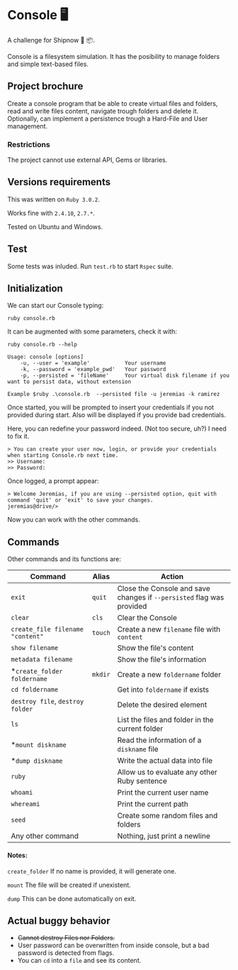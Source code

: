 # Console 🖥
A challenge for Shipnow 🚚 📦.

Console is a filesystem simulation. It has the posibility to manage folders and simple text-based files.

## Project brochure

Create a console program that be able to create virtual files and folders, read and write files content, navigate trough folders and delete it. Optionally, can implement a persistence trough a Hard-File and User management.

### Restrictions
The project cannot use external API, Gems or libraries.

## Versions requirements
This was written on `Ruby 3.0.2`.

Works fine with `2.4.10`, `2.7.*`.

Tested on Ubuntu and Windows.

## Test

Some tests was inluded. Run `test.rb` to start `Rspec` suite.

## Initialization
We can start our Console typing:

`ruby console.rb`

It can be augmented with some parameters, check it with:

`ruby console.rb --help`

```
Usage: console [options]
    -u, --user = 'example'           Your username
    -k, --password = 'example_pwd'   Your password
    -p, --persisted = 'fileName'     Your virtual disk filename if you want to persist data, without extension
    
Example $ruby .\console.rb  --persisted file -u jeremias -k ramirez
```
Once started, you will be prompted to insert your credentials if you not provided during start. Also will be displayed if you provide bad credentials.

Here, you can redefine your password indeed. (Not too secure, uh?) I need to fix it. 
```
> You can create your user now, login, or provide your credentials when starting Console.rb next time.
>> Username:
>> Password: 
```
Once logged, a prompt appear:
```
> Welcome Jeremias, if you are using --persisted option, quit with command 'quit' or 'exit' to save your changes.
jeremias@drive/>
```
Now you can work with the other commands.

## Commands
Other commands and its functions are:

| Command | Alias | Action |
| ------- | ----- | ------ |
| `exit` | `quit` | Close the Console and save changes if `--persisted` flag was provided|
| `clear` | `cls` | Clear the Console |
| `create_file filename "content" ` | `touch` | Create a new `filename` file with `content` |
| `show filename` |  | Show the file's content |
| `metadata filename` |  | Show the file's information |
| \*`create_folder foldername` | `mkdir` | Create a new `foldername` folder |
| `cd foldername` |  | Get into `foldername` if exists |
| `destroy file`, `destroy folder` | | Delete the desired element |
| `ls` |  | List the files and folder in the current folder |
| \*`mount diskname` |  | Read the information of a `diskname` file | 
| \*`dump diskname` |  | Write the actual data into file | 
| `ruby` |  | Allow us to evaluate any other Ruby sentence |
| `whoami` |  | Print the current user name |
| `whereami` |  | Print the current path |
| `seed` |  | Create some random files and folders |
| Any other command |  | Nothing, just print a newline |

 #### Notes:
 
`create_folder` If no name is provided, it will generate one.

`mount` The file will be created if unexistent.

`dump` This can be done automatically on exit.

## Actual buggy behavior

* ~~Cannot destroy Files nor Folders.~~
* User password can be overwritten from inside console, but a bad password is detected from flags.
* You can `cd` into a `file` and see its content.
